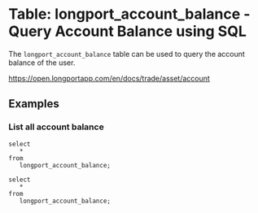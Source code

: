 # Table: longport_account_balance - Query Account Balance using SQL

The `longport_account_balance` table can be used to query the account balance of the user.

https://open.longportapp.com/en/docs/trade/asset/account

## Examples

### List all account balance

```sql+postgres
select
   *
from
   longport_account_balance;
```

```sql+sqlite
select
   *
from
   longport_account_balance;
```
